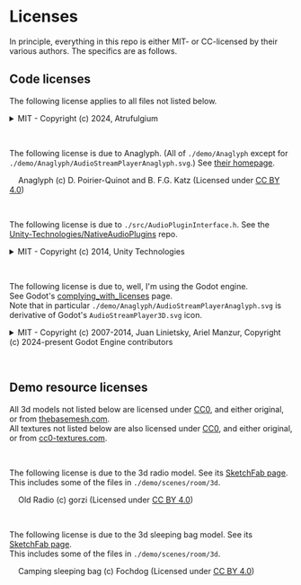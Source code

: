 Licenses
=========
In principle, everything in this repo is either MIT- or CC-licensed by their various authors. The specifics are as follows.

Code licenses
-------------

The following license applies to all files not listed below.
<details>
    <summary>MIT - Copyright (c) 2024, Atrufulgium</summary>

    Copyright (c) 2024, Atrufulgium

    Permission is hereby granted, free of charge, to any person obtaining a copy
    of this software and associated documentation files (the “Software”), to deal
    in the Software without restriction, including without limitation the rights
    to use, copy, modify, merge, publish, distribute, sublicense, and/or sell
    copies of the Software, and to permit persons to whom the Software is
    furnished to do so, subject to the following conditions:

    The above copyright notice and this permission notice shall be included in
    all copies or substantial portions of the Software.

    THE SOFTWARE IS PROVIDED “AS IS”, WITHOUT WARRANTY OF ANY KIND, EXPRESS OR
    IMPLIED, INCLUDING BUT NOT LIMITED TO THE WARRANTIES OF MERCHANTABILITY,
    FITNESS FOR A PARTICULAR PURPOSE AND NONINFRINGEMENT. IN NO EVENT SHALL THE
    AUTHORS OR COPYRIGHT HOLDERS BE LIABLE FOR ANY CLAIM, DAMAGES OR OTHER
    LIABILITY, WHETHER IN AN ACTION OF CONTRACT, TORT OR OTHERWISE, ARISING FROM,
    OUT OF OR IN CONNECTION WITH THE SOFTWARE OR THE USE OR OTHER DEALINGS IN
    THE SOFTWARE.

</details>

&nbsp;

The following license is due to Anaglyph. (All of `./demo/Anaglyph` except for `./demo/Anaglyph/AudioStreamPlayerAnaglyph.svg`.) See [their homepage](http://anaglyph.dalembert.upmc.fr/).

&nbsp;&nbsp;&nbsp;&nbsp;Anaglyph (c) D. Poirier-Quinot and B. F.G. Katz (Licensed under [CC BY 4.0](https://creativecommons.org/licenses/by/4.0/))

&nbsp;

The following license is due to `./src/AudioPluginInterface.h`. See the [Unity-Technologies/NativeAudioPlugins](https://github.com/Unity-Technologies/NativeAudioPlugins) repo.
<details>
    <summary>MIT - Copyright (c) 2014, Unity Technologies</summary>

    The MIT License (MIT)

    Copyright (c) 2014, Unity Technologies

    Permission is hereby granted, free of charge, to any person obtaining a copy
    of this software and associated documentation files (the "Software"), to deal
    in the Software without restriction, including without limitation the rights
    to use, copy, modify, merge, publish, distribute, sublicense, and/or sell
    copies of the Software, and to permit persons to whom the Software is
    furnished to do so, subject to the following conditions:

    The above copyright notice and this permission notice shall be included in
    all copies or substantial portions of the Software.

    THE SOFTWARE IS PROVIDED "AS IS", WITHOUT WARRANTY OF ANY KIND, EXPRESS OR
    IMPLIED, INCLUDING BUT NOT LIMITED TO THE WARRANTIES OF MERCHANTABILITY,
    FITNESS FOR A PARTICULAR PURPOSE AND NONINFRINGEMENT. IN NO EVENT SHALL THE
    AUTHORS OR COPYRIGHT HOLDERS BE LIABLE FOR ANY CLAIM, DAMAGES OR OTHER
    LIABILITY, WHETHER IN AN ACTION OF CONTRACT, TORT OR OTHERWISE, ARISING FROM,
    OUT OF OR IN CONNECTION WITH THE SOFTWARE OR THE USE OR OTHER DEALINGS IN
    THE SOFTWARE.

</details>

&nbsp;

The following license is due to, well, I'm using the Godot engine.  
See Godot's [complying_with_licenses](https://docs.godotengine.org/en/stable/about/complying_with_licenses.html) page.  
Note that in particular `./demo/Anaglyph/AudioStreamPlayerAnaglyph.svg` is derivative of Godot's `AudioStreamPlayer3D.svg` icon.

<details>
    <summary>MIT - Copyright (c) 2007-2014, Juan Linietsky, Ariel Manzur, Copyright (c) 2024-present Godot Engine contributors</summary>

    This game uses Godot Engine, available under the following license:

    Copyright (c) 2014-present Godot Engine contributors.
    Copyright (c) 2007-2014 Juan Linietsky, Ariel Manzur.

    Permission is hereby granted, free of charge, to any person obtaining a copy
    of this software and associated documentation files (the "Software"), to deal
    in the Software without restriction, including without limitation the rights
    to use, copy, modify, merge, publish, distribute, sublicense, and/or sell
    copies of the Software, and to permit persons to whom the Software is
    furnished to do so, subject to the following conditions:

    The above copyright notice and this permission notice shall be included in all
    copies or substantial portions of the Software.

    THE SOFTWARE IS PROVIDED "AS IS", WITHOUT WARRANTY OF ANY KIND, EXPRESS OR
    IMPLIED, INCLUDING BUT NOT LIMITED TO THE WARRANTIES OF MERCHANTABILITY,
    FITNESS FOR A PARTICULAR PURPOSE AND NONINFRINGEMENT. IN NO EVENT SHALL THE
    AUTHORS OR COPYRIGHT HOLDERS BE LIABLE FOR ANY CLAIM, DAMAGES OR OTHER
    LIABILITY, WHETHER IN AN ACTION OF CONTRACT, TORT OR OTHERWISE, ARISING FROM,
    OUT OF OR IN CONNECTION WITH THE SOFTWARE OR THE USE OR OTHER DEALINGS IN THE
    SOFTWARE.

</details>

&nbsp;

Demo resource licenses
----------------------

All 3d models not listed below are licensed under [CC0](https://creativecommons.org/publicdomain/zero/1.0/), and either original, or from [thebasemesh.com](https://www.thebasemesh.com).  
All textures not listed below are also licensed under [CC0](https://creativecommons.org/publicdomain/zero/1.0/), and either original, or from [cc0-textures.com](https://cc0-textures.com/).

&nbsp;

The following license is due to the 3d radio model. See its [SketchFab page](https://sketchfab.com/3d-models/old-radio-60279aff8aae432a9933b9fb6374c2f1).  
This includes some of the files in `./demo/scenes/room/3d`.

&nbsp;&nbsp;&nbsp;&nbsp;Old Radio (c) gorzi (Licensed under [CC BY 4.0](https://creativecommons.org/licenses/by/4.0/))

&nbsp;

The following license is due to the 3d sleeping bag model. See its [SketchFab page](https://sketchfab.com/3d-models/camping-sleeping-bag-d2ab6e8a8ffc472e9fca8b920662dafe).  
This includes some of the files in `./demo/scenes/room/3d`.

&nbsp;&nbsp;&nbsp;&nbsp;Camping sleeping bag (c) Fochdog (Licensed under  [CC BY 4.0](https://creativecommons.org/licenses/by/4.0/))